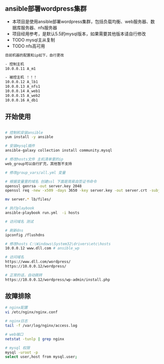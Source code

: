 
## ansible部署wordpress集群

- 本项目是使用ansible部署wordpress集群，包括负载均衡、web服务器、数据库服务器、nfs服务器
- 项目经用参考，是默认5.5的mysql版本，如果需要其他版本请自行修改
- TODO mysql主从复制
- TODO nfs高可用

```bash
目前机器的配置和ip如下，自行更改

- 控制主机
10.0.0.11 A_m1

- 被控主机 ！！！
10.0.0.12 A_lb1
10.0.0.13 A_nfs1
10.0.0.14 A_web1
10.0.0.15 A_web2
10.0.0.16 A_db1
```

## 开始使用

```bash

# 控制机安装ansible
yum install -y ansible

# 安装mysql插件
ansible-galaxy collection install community.mysql

# 修改hosts文件 主机清单里的ip
web_group可以自行扩充，其他暂不支持

# 修改group_vars/all.yml 变量

# 根据变量里的域名 创建ssl 下面是简易自签证书命令
openssl genrsa -out server.key 2048 
openssl req -new -x509 -days 3650 -key server.key -out server.crt -subj "/C=CH/ST=mykey/L=mykey/O=mykey/OU=mykey/CN=domain1/CN={你的域名}/CN=domain3"

mv server.* lb/files/

# 执行playbook
ansible-playbook run.yml  -i hosts 

# 访问域名 测试

# 刷新dns
ipconfig /flushdns

# 修改hosts C:\Windows\System32\drivers\etc\hosts
10.0.0.12 www.dll.com # ansible_wp

# 访问域名
https://www.dll.com/wordpress/
https://10.0.0.12/wordpress/

# 正常的话，自动跳转
https://10.0.0.12/wordpress/wp-admin/install.php

```

## 故障排除

```bash
# nginx配置
vi /etc/nginx/nginx.conf

# nginx日志
tail -f /var/log/nginx/access.log

# web端口
netstat -tunlp | grep nginx

# mysql 权限
mysql -uroot -p
select user,host from mysql.user;
```